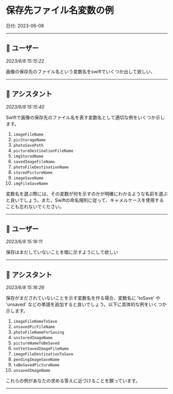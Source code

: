 # 保存先ファイル名変数の例

日付: 2023-06-08

---

## 👤 ユーザー
*2023/6/8 15:15:22*

画像の保存先のファイル名という変数名をswiftでいくつか出して欲しい、

---

## 🤖 アシスタント
*2023/6/8 15:15:40*

Swiftで画像の保存先のファイル名を表す変数名として適切な例をいくつか示します。

1. `imageFileName`
2. `picStorageName`
3. `photoSavePath`
4. `pictureDestinationFileName`
5. `imgStoredName`
6. `savedImageFileName`
7. `photoFileDestinationName`
8. `storedPictureName`
9. `imageSaveName`
10. `imgFileSaveName`

変数名を選ぶ際には、その変数が何を示すのかが明確にわかるような名前を選ぶと良いでしょう。また、Swiftの命名規則に従って、キャメルケースを使用することも忘れないでください。

---

## 👤 ユーザー
*2023/6/8 15:16:11*

保存はまだしていないことを暗に示すようにして欲しい

---

## 🤖 アシスタント
*2023/6/8 15:16:26*

保存がまだされていないことを示す変数名を作る場合、変数名に 'toSave' や 'unsaved' などの単語を追加すると良いでしょう。以下に具体的な例をいくつか示します。

1. `imageFileNameToSave`
2. `unsavedPicFileName`
3. `photoFileNameForSaving`
4. `unstoredImageName`
5. `pictureNameToBeSaved`
6. `notYetSavedImageFileName`
7. `imageFileDestinationToSave`
8. `pendingImageSaveName`
9. `toBeSavedPictureName`
10. `unsavedImageName`

これらの例があなたの求める答えに近づけることを願っています。

---
